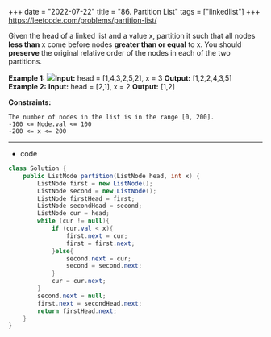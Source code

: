 +++ 
date = "2022-07-22"
title = "86. Partition List"
tags = ["linkedlist"]
+++
https://leetcode.com/problems/partition-list/

Given the head of a linked list and a value x, partition it such that all nodes **less than** x come before nodes **greater than or equal** to x.
You should **preserve** the original relative order of the nodes in each of the two partitions.
 
**Example 1:**
![](https://assets.leetcode.com/uploads/2021/01/04/partition.jpg)**Input:** head = [1,4,3,2,5,2], x = 3 **Output:** [1,2,2,4,3,5] 
**Example 2:**
**Input:** head = [2,1], x = 2 **Output:** [1,2] 
 
**Constraints:**
 	
	The number of nodes in the list is in the range [0, 200]. 	
	-100 <= Node.val <= 100 	
	-200 <= x <= 200

---
- code
```java
class Solution {
    public ListNode partition(ListNode head, int x) {
        ListNode first = new ListNode();
        ListNode second = new ListNode();
        ListNode firstHead = first;
        ListNode secondHead = second;
        ListNode cur = head;
        while (cur != null){
            if (cur.val < x){
                first.next = cur;
                first = first.next;
            }else{
                second.next = cur;
                second = second.next;
            }
            cur = cur.next;
        }
        second.next = null;
        first.next = secondHead.next;
        return firstHead.next;
    }
}
```
